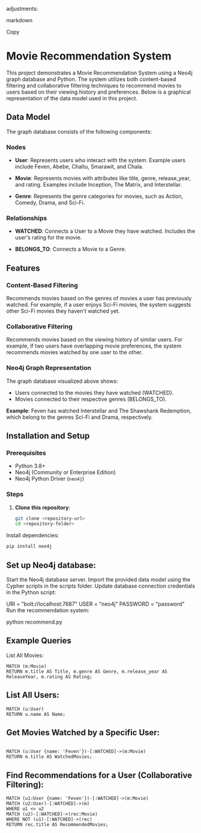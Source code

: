 adjustments:

markdown

Copy
# Movie Recommendation System

This project demonstrates a Movie Recommendation System using a Neo4j graph database and Python. The system utilizes both content-based filtering and collaborative filtering techniques to recommend movies to users based on their viewing history and preferences. Below is a graphical representation of the data model used in this project.

## Data Model

The graph database consists of the following components:

### Nodes

- **User**: Represents users who interact with the system. Example users include Feven, Abebe, Chaltu, Smarawit, and Chala.
  
- **Movie**: Represents movies with attributes like title, genre, release_year, and rating. Examples include Inception, The Matrix, and Interstellar.
  
- **Genre**: Represents the genre categories for movies, such as Action, Comedy, Drama, and Sci-Fi.

### Relationships

- **WATCHED**: Connects a User to a Movie they have watched. Includes the user's rating for the movie.

- **BELONGS_TO**: Connects a Movie to a Genre.

## Features

### Content-Based Filtering

Recommends movies based on the genres of movies a user has previously watched. For example, if a user enjoys Sci-Fi movies, the system suggests other Sci-Fi movies they haven't watched yet.

### Collaborative Filtering

Recommends movies based on the viewing history of similar users. For example, if two users have overlapping movie preferences, the system recommends movies watched by one user to the other.

### Neo4j Graph Representation

The graph database visualized above shows:

- Users connected to the movies they have watched (WATCHED).
- Movies connected to their respective genres (BELONGS_TO).

**Example**: Feven has watched Interstellar and The Shawshank Redemption, which belong to the genres Sci-Fi and Drama, respectively.

## Installation and Setup

### Prerequisites

- Python 3.8+
- Neo4j (Community or Enterprise Edition)
- Neo4j Python Driver (`neo4j`)

### Steps

1. **Clone this repository**:
   ```bash
   git clone <repository-url>
   cd <repository-folder>
Install dependencies:
```bash
pip install neo4j
 ```
## Set up  Neo4j database:
Start the Neo4j database server.
Import the provided data model using the Cypher scripts in the scripts folder.
Update database connection credentials in the Python script:

URI = "bolt://localhost:7687"
USER = "neo4j"
PASSWORD = "password"
Run the recommendation system:

python recommend.py
## Example Queries
List All Movies:
 ```cypher
MATCH (m:Movie)
RETURN m.title AS Title, m.genre AS Genre, m.release_year AS ReleaseYear, m.rating AS Rating;
 ```
## List All Users:
```cypher
MATCH (u:User)
RETURN u.name AS Name;
```
## Get Movies Watched by a Specific User:
```cypher

MATCH (u:User {name: 'Feven'})-[:WATCHED]->(m:Movie)
RETURN m.title AS WatchedMovies;
```
## Find Recommendations for a User (Collaborative Filtering):

```cypher
MATCH (u1:User {name: 'Feven'})-[:WATCHED]->(m:Movie)
MATCH (u2:User)-[:WATCHED]->(m)
WHERE u1 <> u2
MATCH (u2)-[:WATCHED]->(rec:Movie)
WHERE NOT (u1)-[:WATCHED]->(rec)
RETURN rec.title AS RecommendedMovies;
```



